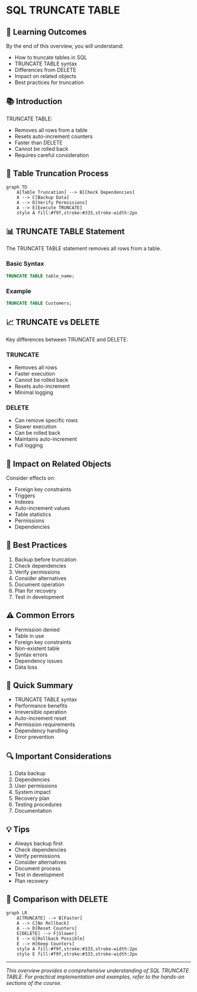 # SQL TRUNCATE TABLE

## 🎯 Learning Outcomes
By the end of this overview, you will understand:
- How to truncate tables in SQL
- TRUNCATE TABLE syntax
- Differences from DELETE
- Impact on related objects
- Best practices for truncation

## 📚 Introduction
TRUNCATE TABLE:
- Removes all rows from a table
- Resets auto-increment counters
- Faster than DELETE
- Cannot be rolled back
- Requires careful consideration

## 🔄 Table Truncation Process
```mermaid
graph TD
    A[Table Truncation] --> B[Check Dependencies]
    A --> C[Backup Data]
    A --> D[Verify Permissions]
    A --> E[Execute TRUNCATE]
    style A fill:#f9f,stroke:#333,stroke-width:2px
```

## 📊 TRUNCATE TABLE Statement
The TRUNCATE TABLE statement removes all rows from a table.

### Basic Syntax
```sql
TRUNCATE TABLE table_name;
```

### Example
```sql
TRUNCATE TABLE Customers;
```

## 📈 TRUNCATE vs DELETE
Key differences between TRUNCATE and DELETE:

### TRUNCATE
- Removes all rows
- Faster execution
- Cannot be rolled back
- Resets auto-increment
- Minimal logging

### DELETE
- Can remove specific rows
- Slower execution
- Can be rolled back
- Maintains auto-increment
- Full logging

## 🔧 Impact on Related Objects
Consider effects on:
- Foreign key constraints
- Triggers
- Indexes
- Auto-increment values
- Table statistics
- Permissions
- Dependencies

## 🎯 Best Practices
1. Backup before truncation
2. Check dependencies
3. Verify permissions
4. Consider alternatives
5. Document operation
6. Plan for recovery
7. Test in development

## ⚠️ Common Errors
- Permission denied
- Table in use
- Foreign key constraints
- Non-existent table
- Syntax errors
- Dependency issues
- Data loss

## 📝 Quick Summary
- TRUNCATE TABLE syntax
- Performance benefits
- Irreversible operation
- Auto-increment reset
- Permission requirements
- Dependency handling
- Error prevention

## 🔍 Important Considerations
1. Data backup
2. Dependencies
3. User permissions
4. System impact
5. Recovery plan
6. Testing procedures
7. Documentation

## 💡 Tips
- Always backup first
- Check dependencies
- Verify permissions
- Consider alternatives
- Document process
- Test in development
- Plan recovery

## 🔄 Comparison with DELETE
```mermaid
graph LR
    A[TRUNCATE] --> B[Faster]
    A --> C[No Rollback]
    A --> D[Reset Counters]
    E[DELETE] --> F[Slower]
    E --> G[Rollback Possible]
    E --> H[Keep Counters]
    style A fill:#f9f,stroke:#333,stroke-width:2px
    style E fill:#f9f,stroke:#333,stroke-width:2px
```

---
*This overview provides a comprehensive understanding of SQL TRUNCATE TABLE. For practical implementation and examples, refer to the hands-on sections of the course.* 